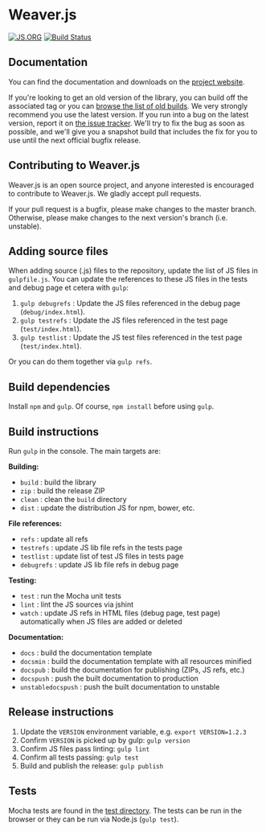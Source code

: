 # Weaver.js

[![JS.ORG](https://img.shields.io/badge/js.org-weaver-ffb400.svg?style=flat-square)](http://js.org)
[![Build Status](https://travis-ci.org/maxkfranz/weaver.svg?branch=master)](https://travis-ci.org/maxkfranz/weaver)



## Documentation

You can find the documentation and downloads on the [project website](http://weaver.js.org).

If you're looking to get an old version of the library, you can build off the associated tag or you can [browse the list of old builds](http://weaver.js.org/download/).  We very strongly recommend you use the latest version.  If you run into a bug on the latest version, report it on [the issue tracker](https://github.com/maxkfranz/weaver/issues).  We'll try to fix the bug as soon as possible, and we'll give you a snapshot build that includes the fix for you to use until the next official bugfix release.




## Contributing to Weaver.js

Weaver.js is an open source project, and anyone interested is encouraged to contribute to Weaver.js.  We gladly accept pull requests.

If your pull request is a bugfix, please make changes to the master branch.  Otherwise, please make changes to the next version's branch (i.e. unstable).







## Adding source files

When adding source (.js) files to the repository, update the list of JS files in `gulpfile.js`.  You can update the references to these JS files in the tests and debug page et cetera with `gulp`:

 1. `gulp debugrefs` : Update the JS files referenced in the debug page (`debug/index.html`).
 1. `gulp testrefs` : Update the JS files referenced in the test page (`test/index.html`).
 1. `gulp testlist` : Update the JS test files referenced in the test page (`test/index.html`).

Or you can do them together via `gulp refs`.



## Build dependencies

Install `npm` and `gulp`.  Of course, `npm install` before using `gulp`.




## Build instructions

Run `gulp` in the console.  The main targets are:

**Building:**
 * `build` : build the library
 * `zip` : build the release ZIP
 * `clean` : clean the `build` directory
 * `dist` : update the distribution JS for npm, bower, etc.

**File references:**
 * `refs` : update all refs
  * `testrefs` : update JS lib file refs in the tests page
  * `testlist` : update list of test JS files in tests page
  * `debugrefs` : update JS lib file refs in debug page

**Testing:**
 * `test` : run the Mocha unit tests
 * `lint` : lint the JS sources via jshint
 * `watch` : update JS refs in HTML files (debug page, test page) automatically when JS files are added or deleted

**Documentation:**
 * `docs` : build the documentation template
 * `docsmin` : build the documentation template with all resources minified
 * `docspub` : build the documentation for publishing (ZIPs, JS refs, etc.)
 * `docspush` : push the built documentation to production
 * `unstabledocspush` : push the built documentation to unstable




## Release instructions

 1. Update the `VERSION` environment variable, e.g. `export VERSION=1.2.3`
 1. Confirm `VERSION` is picked up by gulp: `gulp version`
 1. Confirm JS files pass linting: `gulp lint`
 1. Confirm all tests passing: `gulp test`
 1. Build and publish the release: `gulp publish`


## Tests

Mocha tests are found in the [test directory](https://github.com/cytoscape/weaver.js/tree/master/test).  The tests can be run in the browser or they can be run via Node.js (`gulp test`).

